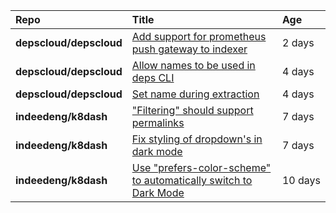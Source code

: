 |**Repo**|**Title**|**Age**|
|:----|:----|:----|
|**depscloud/depscloud**|[Add support for prometheus push gateway to indexer](https://github.com/depscloud/depscloud/issues/108)|2&nbsp;days|
|**depscloud/depscloud**|[Allow names to be used in deps CLI](https://github.com/depscloud/depscloud/issues/100)|4&nbsp;days|
|**depscloud/depscloud**|[Set name during extraction](https://github.com/depscloud/depscloud/issues/99)|4&nbsp;days|
|**indeedeng/k8dash**|["Filtering" should support permalinks](https://github.com/indeedeng/k8dash/issues/153)|7&nbsp;days|
|**indeedeng/k8dash**|[Fix styling of dropdown's in dark mode](https://github.com/indeedeng/k8dash/issues/152)|7&nbsp;days|
|**indeedeng/k8dash**|[Use "prefers-color-scheme" to automatically switch to Dark Mode](https://github.com/indeedeng/k8dash/issues/144)|10&nbsp;days|
